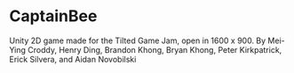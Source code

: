 # CaptainBee
Unity 2D game made for the Tilted Game Jam, open in 1600 x 900. By Mei-Ying Croddy, Henry Ding, Brandon Khong, Bryan Khong, Peter Kirkpatrick, Erick Silvera, and Aidan Novobilski
